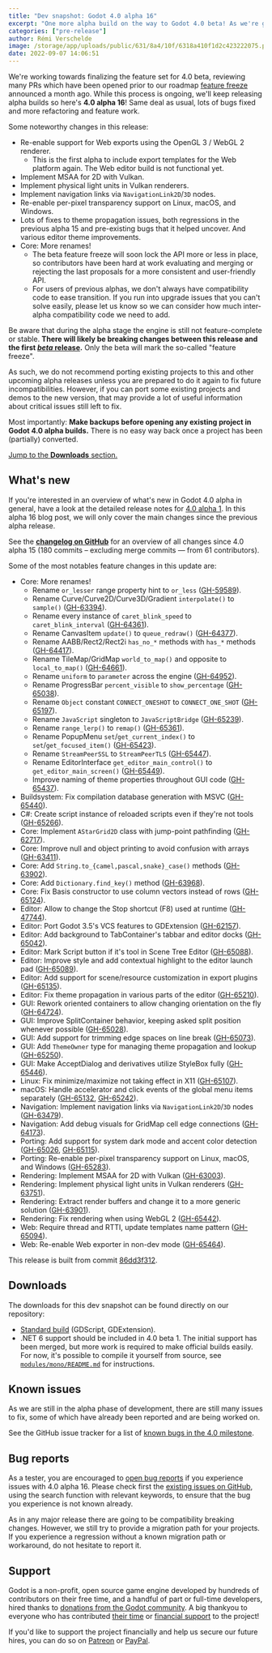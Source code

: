 ```yaml
---
title: "Dev snapshot: Godot 4.0 alpha 16"
excerpt: "One more alpha build on the way to Godot 4.0 beta! As we're getting closer we're also iterating faster to make sure that we spot and fix the most problematic bugs ahead of the beta phase, to enable broader testing."
categories: ["pre-release"]
author: Rémi Verschelde
image: /storage/app/uploads/public/631/8a4/10f/6318a410f1d2c423222075.png
date: 2022-09-07 14:06:51
---
```


We're working towards finalizing the feature set for 4.0 beta, reviewing many PRs which have been opened prior to our roadmap [feature freeze](/article/godot-4-0-development-enters-feature-freeze) announced a month ago. While this process is ongoing, we'll keep releasing alpha builds so here's **4.0 alpha 16**! Same deal as usual, lots of bugs fixed and more refactoring and feature work.

Some noteworthy changes in this release:

- Re-enable support for Web exports using the OpenGL 3 / WebGL 2 renderer.
  * This is the first alpha to include export templates for the Web platform again. The Web editor build is not functional yet.
- Implement MSAA for 2D with Vulkan.
- Implement physical light units in Vulkan renderers.
- Implement navigation links via `NavigationLink2D`/`3D` nodes.
- Re-enable per-pixel transparency support on Linux, macOS, and Windows.
- Lots of fixes to theme propagation issues, both regressions in the previous alpha 15 and pre-existing bugs that it helped uncover. And various editor theme improvements.
- Core: More renames!
  * The beta feature freeze will soon lock the API more or less in place, so contributors have been hard at work evaluating and merging or rejecting the last proposals for a more consistent and user-friendly API.
  * For users of previous alphas, we don't always have compatibility code to ease transition. If you run into upgrade issues that you can't solve easily, please let us know so we can consider how much inter-alpha compatibility code we need to add.

Be aware that during the alpha stage the engine is still not feature-complete or stable. **There will likely be breaking changes between this release and the first [*beta* release](https://en.wikipedia.org/wiki/Software_release_life_cycle#Beta).** Only the beta will mark the so-called "feature freeze".

As such, we do not recommend porting existing projects to this and other upcoming alpha releases unless you are prepared to do it again to fix future incompatibilities. However, if you can port some existing projects and demos to the new version, that may provide a lot of useful information about critical issues still left to fix.

Most importantly: **Make backups before opening any existing project in Godot 4.0 alpha builds.** There is no easy way back once a project has been (partially) converted.

[Jump to the **Downloads** section.](#downloads)

## What's new

If you're interested in an overview of what's new in Godot 4.0 alpha in general, have a look at the detailed release notes for [4.0 alpha 1](/article/dev-snapshot-godot-4-0-alpha-1). In this alpha 16 blog post, we will only cover the main changes since the previous alpha release.

See the [**changelog on GitHub**](https://github.com/godotengine/godot/compare/432b25d3649319517827dbf7bc275e81e0a2b92e...86dd3f312c4ff8ef8be04b9a210415d21f2ca269) for an overview of all changes since 4.0 alpha 15 (180 commits – excluding merge commits ― from 61 contributors).

Some of the most notables feature changes in this update are:

- Core: More renames!
  * Rename `or_lesser` range property hint to `or_less` ([GH-59589](https://github.com/godotengine/godot/pull/59589)).
  * Rename Curve/Curve2D/Curve3D/Gradient `interpolate()` to `sample()` ([GH-63394](https://github.com/godotengine/godot/pull/63394)).
  * Rename every instance of `caret_blink_speed` to `caret_blink_interval` ([GH-64361](https://github.com/godotengine/godot/pull/64361)).
  * Rename CanvasItem `update()` to `queue_redraw()` ([GH-64377](https://github.com/godotengine/godot/pull/64377)).
  * Rename AABB/Rect2/Rect2i `has_no_*` methods with `has_*` methods ([GH-64417](https://github.com/godotengine/godot/pull/64417)).
  * Rename TileMap/GridMap `world_to_map()` and opposite to `local_to_map()` ([GH-64661](https://github.com/godotengine/godot/pull/64661)).
  * Rename `uniform` to `parameter` across the engine ([GH-64952](https://github.com/godotengine/godot/pull/64952)).
  * Rename ProgressBar `percent_visible` to `show_percentage` ([GH-65038](https://github.com/godotengine/godot/pull/65038)).
  * Rename `Object` constant `CONNECT_ONESHOT` to `CONNECT_ONE_SHOT` ([GH-65197](https://github.com/godotengine/godot/pull/65197)).
  * Rename `JavaScript` singleton to `JavaScriptBridge` ([GH-65239](https://github.com/godotengine/godot/pull/65239)).
  * Rename `range_lerp()` to `remap()` ([GH-65361](https://github.com/godotengine/godot/pull/65361)).
  * Rename PopupMenu `set`/`get_current_index()` to `set`/`get_focused_item()` ([GH-65423](https://github.com/godotengine/godot/pull/65423)).
  * Rename `StreamPeerSSL` to `StreamPeerTLS` ([GH-65447](https://github.com/godotengine/godot/pull/65447)).
  * Rename EditorInterface `get_editor_main_control()` to `get_editor_main_screen()` ([GH-65449](https://github.com/godotengine/godot/pull/65449)).
  * Improve naming of theme properties throughout GUI code ([GH-65437](https://github.com/godotengine/godot/pull/65437)).
- Buildsystem: Fix compilation database generation with MSVC ([GH-65440](https://github.com/godotengine/godot/pull/65440)).
- C#: Create script instance of reloaded scripts even if they're not tools ([GH-65266](https://github.com/godotengine/godot/pull/65266)).
- Core: Implement `AStarGrid2D` class with jump-point pathfinding ([GH-62717](https://github.com/godotengine/godot/pull/62717)).
- Core: Improve null and object printing to avoid confusion with arrays ([GH-63411](https://github.com/godotengine/godot/pull/63411)).
- Core: Add `String.to_{camel,pascal,snake}_case()` methods ([GH-63902](https://github.com/godotengine/godot/pull/63902)).
- Core: Add `Dictionary.find_key()` method ([GH-63968](https://github.com/godotengine/godot/pull/63968)).
- Core: Fix Basis constructor to use column vectors instead of rows ([GH-65124](https://github.com/godotengine/godot/pull/65124)).
- Editor: Allow to change the Stop shortcut (F8) used at runtime ([GH-47744](https://github.com/godotengine/godot/pull/47744)).
- Editor: Port Godot 3.5's VCS features to GDExtension ([GH-62157](https://github.com/godotengine/godot/pull/62157)).
- Editor: Add background to TabContainer's tabbar and editor docks ([GH-65042](https://github.com/godotengine/godot/pull/65042)).
- Editor: Mark Script button if it's tool in Scene Tree Editor ([GH-65088](https://github.com/godotengine/godot/pull/65088)).
- Editor: Improve style and add contextual highlight to the editor launch pad ([GH-65089](https://github.com/godotengine/godot/pull/65089)).
- Editor: Add support for scene/resource customization in export plugins ([GH-65135](https://github.com/godotengine/godot/pull/65135)).
- Editor: Fix theme propagation in various parts of the editor ([GH-65210](https://github.com/godotengine/godot/pull/65210)).
- GUI: Rework oriented containers to allow changing orientation on the fly ([GH-64724](https://github.com/godotengine/godot/pull/64724)).
- GUI: Improve SplitContainer behavior, keeping asked split position whenever possible ([GH-65028](https://github.com/godotengine/godot/pull/65028)).
- GUI: Add support for trimming edge spaces on line break ([GH-65073](https://github.com/godotengine/godot/pull/65073)).
- GUI: Add `ThemeOwner` type for managing theme propagation and lookup ([GH-65250](https://github.com/godotengine/godot/pull/65250)).
- GUI: Make AcceptDialog and derivatives utilize StyleBox fully ([GH-65446](https://github.com/godotengine/godot/pull/65446)).
- Linux: Fix minimize/maximize not taking effect in X11 ([GH-65107](https://github.com/godotengine/godot/pull/65107)).
- macOS: Handle accelerator and click events of the global menu items separately ([GH-65132](https://github.com/godotengine/godot/pull/65132), [GH-65242](https://github.com/godotengine/godot/pull/65242)).
- Navigation: Implement navigation links via `NavigationLink2D`/`3D` nodes ([GH-63479](https://github.com/godotengine/godot/pull/63479)).
- Navigation: Add debug visuals for GridMap cell edge connections ([GH-64173](https://github.com/godotengine/godot/pull/64173)).
- Porting: Add support for system dark mode and accent color detection ([GH-65026](https://github.com/godotengine/godot/pull/65026), [GH-65115](https://github.com/godotengine/godot/pull/65115)).
- Porting: Re-enable per-pixel transparency support on Linux, macOS, and Windows ([GH-65283](https://github.com/godotengine/godot/pull/65283)).
- Rendering: Implement MSAA for 2D with Vulkan ([GH-63003](https://github.com/godotengine/godot/pull/63003)).
- Rendering: Implement physical light units in Vulkan renderers ([GH-63751](https://github.com/godotengine/godot/pull/63751)).
- Rendering: Extract render buffers and change it to a more generic solution ([GH-63901](https://github.com/godotengine/godot/pull/63901)).
- Rendering: Fix rendering when using WebGL 2 ([GH-65442](https://github.com/godotengine/godot/pull/65442)).
- Web: Require thread and RTTI, update templates name pattern ([GH-65094](https://github.com/godotengine/godot/pull/65094)).
- Web: Re-enable Web exporter in non-dev mode ([GH-65464](https://github.com/godotengine/godot/pull/65464)).

This release is built from commit [86dd3f312](https://github.com/godotengine/godot/commit/86dd3f312c4ff8ef8be04b9a210415d21f2ca269).

<a id="downloads"></a>
## Downloads

The downloads for this dev snapshot can be found directly on our repository:

* [Standard build](https://github.com/godotengine/godot-builds/releases/4.0-alpha16) (GDScript, GDExtension).
* .NET 6 support should be included in 4.0 beta 1. The initial support has been merged, but more work is required to make official builds easily. For now, it's possible to compile it yourself from source, see [`modules/mono/README.md`](https://github.com/godotengine/godot/blob/master/modules/mono/README.md) for instructions.

## Known issues

As we are still in the alpha phase of development, there are still many issues to fix, some of which have already been reported and are being worked on.

See the GitHub issue tracker for a list of [known bugs in the 4.0 milestone](https://github.com/godotengine/godot/issues?q=is%3Aissue+is%3Aopen+milestone%3A4.0+label%3Abug+).

## Bug reports

As a tester, you are encouraged to [open bug reports](https://github.com/godotengine/godot/issues) if you experience issues with 4.0 alpha 16. Please check first the [existing issues on GitHub](https://github.com/godotengine/godot/issues), using the search function with relevant keywords, to ensure that the bug you experience is not known already.

As in any major release there are going to be compatibility breaking changes. However, we still try to provide a migration path for your projects. If you experience a regression without a known migration path or workaround, do not hesitate to report it.

## Support

Godot is a non-profit, open source game engine developed by hundreds of contributors on their free time, and a handful of part or full-time developers, hired thanks to [donations from the Godot community](https://godotengine.org/donate). A big thankyou to everyone who has contributed [their time](https://github.com/godotengine/godot/blob/master/AUTHORS.md) or [financial support](https://github.com/godotengine/godot/blob/master/DONORS.md) to the project!

If you'd like to support the project financially and help us secure our future hires, you can do so on [Patreon](https://www.patreon.com/godotengine) or [PayPal](https://godotengine.org/donate).

